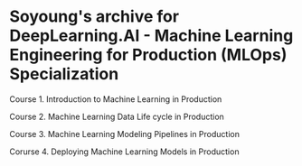 # Soyoung's archive for DeepLearning.AI - Machine Learning Engineering for Production (MLOps) Specialization

Course 1. Introduction to Machine Learning in Production

Course 2. Machine Learning Data Life cycle in Production

Course 3. Machine Learning Modeling Pipelines in Production

Corurse 4. Deploying Machine Learning Models in Production

